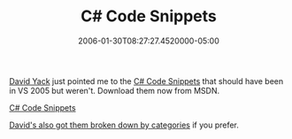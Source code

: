 ﻿---
title: C# Code Snippets
date: "2006-01-30T08:27:27.4520000-05:00"
description: "[David Yack](http://blog.davidyack.com/) just pointed me to the C# Code Snippets that should have been in VS 2005 but weren't. Download them now from MSDN."
featuredImage: img/c-code-snippets-featured.png
---

[David Yack](http://blog.davidyack.com/) just pointed me to the [C# Code Snippets](http://msdn.microsoft.com/vstudio/eula.aspx?id=4480E22E-0E1B-4c1c-8EC6-EBD4D82F1BA3) that should have been in VS 2005 but weren't. Download them now from MSDN.

[C# Code Snippets](http://msdn.microsoft.com/vstudio/eula.aspx?id=4480E22E-0E1B-4c1c-8EC6-EBD4D82F1BA3)

[David's also got them broken down by categories](http://blog.davidyack.com/comments/3889.aspx) if you prefer.

